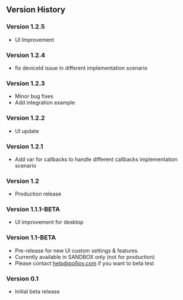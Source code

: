 ## Version History

### Version 1.2.5
- UI Improvement

### Version 1.2.4
- fix deviceId issue in different implementation scenario

### Version 1.2.3
- Minor bug fixes
- Add integration example

### Version 1.2.2
- UI update

### Version 1.2.1
- Add var for callbacks to handle different callbacks implementation scenario

### Version 1.2
- Production release

### Version 1.1.1-BETA
- UI improvement for desktop

### Version 1.1-BETA
- Pre-release for new UI custom settings & features.
- Currently available in SANDBOX only (not for production)
- Please contact help@polljoy.com if you want to beta test

### Version 0.1
- Initial beta release
